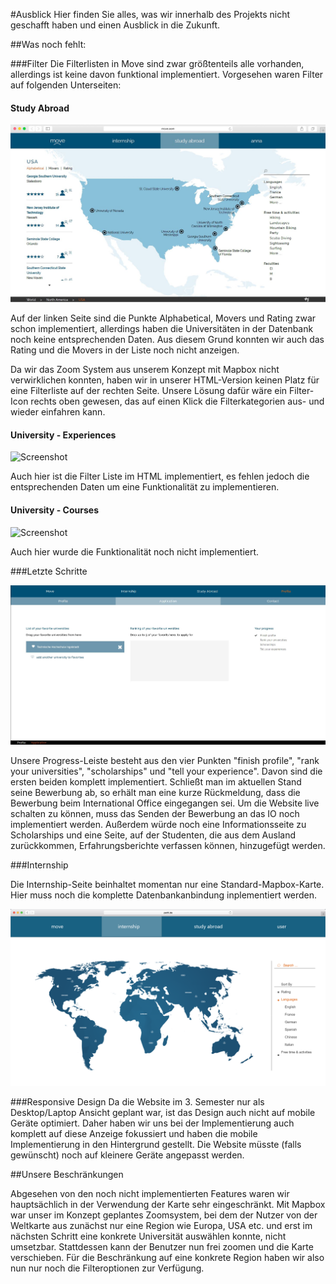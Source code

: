 #Ausblick 
Hier finden Sie alles, was wir innerhalb des Projekts nicht geschafft haben und einen Ausblick in die Zukunft.

##Was noch fehlt: 

###Filter
Die Filterlisten in Move sind zwar größtenteils alle vorhanden, allerdings ist keine davon funktional implementiert. Vorgesehen waren Filter auf folgenden Unterseiten:

<h4>Study Abroad</h4>

![Screenshot](img/outlook/FilterStudyAbroad.jpg)

Auf der linken Seite sind die Punkte Alphabetical, Movers und Rating zwar schon implementiert, allerdings haben die Universitäten in der Datenbank noch keine entsprechenden Daten. Aus diesem Grund konnten wir auch das Rating und die Movers in der Liste noch nicht anzeigen.

Da wir das Zoom System aus unserem Konzept mit Mapbox nicht verwirklichen konnten, haben wir in unserer HTML-Version keinen Platz für eine Filterliste auf der rechten Seite. Unsere Lösung dafür wäre ein Filter-Icon rechts oben gewesen, das auf einen Klick die Filterkategorien aus- und wieder einfahren kann.

<h4> University - Experiences </h4>

![Screenshot](img/concept/StudyAbroad_Experiences.jpg)

Auch hier ist die Filter Liste im HTML implementiert, es fehlen jedoch die entsprechenden Daten um eine Funktionalität zu implementieren.

<h4> University - Courses</h4>

![Screenshot](img/concept/StudyAbroad_Courses.jpg)

Auch hier wurde die Funktionalität noch nicht implementiert.

###Letzte Schritte

![Screenshot](img/outlook/LastSteps.jpg)

Unsere Progress-Leiste besteht aus den vier Punkten "finish profile", "rank your universities", "scholarships" und "tell your experience". Davon sind die ersten beiden komplett implementiert. Schließt man im aktuellen Stand seine Bewerbung ab, so erhält man eine kurze Rückmeldung, dass die Bewerbung beim International Office eingegangen sei.
Um die Website live schalten zu können, muss das Senden der Bewerbung an das IO noch implementiert werden. Außerdem würde noch eine Informationsseite zu Scholarships und eine Seite, auf der Studenten, die aus dem Ausland zurückkommen, Erfahrungsberichte verfassen können, hinzugefügt werden.

###Internship

Die Internship-Seite beinhaltet momentan nur eine Standard-Mapbox-Karte. Hier muss noch die komplette Datenbankanbindung inplementiert werden.

![Screenshot](img/concept/internship.png)

###Responsive Design 
Da die Website im 3. Semester nur als Desktop/Laptop Ansicht geplant war, ist das Design auch nicht auf mobile Geräte optimiert. Daher haben wir uns bei der Implementierung auch komplett auf diese Anzeige fokussiert und haben die mobile Implementierung in den Hintergrund gestellt. Die Website müsste (falls gewünscht) noch auf kleinere Geräte angepasst werden. 

##Unsere Beschränkungen

Abgesehen von den noch nicht implementierten Features waren wir hauptsächlich in der Verwendung der Karte sehr eingeschränkt. Mit Mapbox war unser im Konzept geplantes Zoomsystem, bei dem der Nutzer von der Weltkarte aus zunächst nur eine Region wie Europa, USA etc. und erst im nächsten Schritt eine konkrete Universität auswählen konnte, nicht umsetzbar. Stattdessen kann der Benutzer nun frei zoomen und die Karte verschieben. Für die Beschränkung auf eine konkrete Region haben wir also nun nur noch die Filteroptionen zur Verfügung.